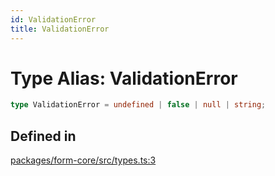 ```yaml
---
id: ValidationError
title: ValidationError
---
```


# Type Alias: ValidationError

```ts
type ValidationError = undefined | false | null | string;
```

## Defined in

[packages/form-core/src/types.ts:3](https://github.com/TanStack/form/blob/main/packages/form-core/src/types.ts#L3)
